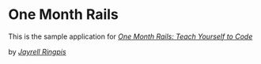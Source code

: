 # One Month Rails

This is the sample application for
[*One Month Rails: Teach Yourself to Code*](http://onemonthrails.com)

by [*Jayrell Ringpis*](http://jayrellringpis.com)